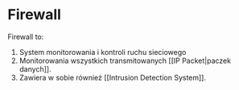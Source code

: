 # Firewall
Firewall to:
1. System monitorowania i kontroli ruchu sieciowego
2. Monitorowania wszystkich transmitowanych [[IP Packet|paczek danych]].
3. Zawiera w sobie również [[Intrusion Detection System]].